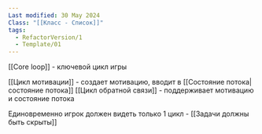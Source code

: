 ```yaml
---
Last modified: 30 May 2024
Class: "[[Класс - Список]]"
tags:
  - RefactorVersion/1
  - Template/01
---
```


[[Core loop]] - ключевой цикл игры

[[Цикл мотивации]] - создает мотивацию, вводит в [[Состояние потока|состояние потока]]
[[Цикл обратной связи]] - поддерживает мотивацию и состояние потока

Единовременно игрок должен видеть только 1 цикл - [[Задачи должны быть скрыты]]